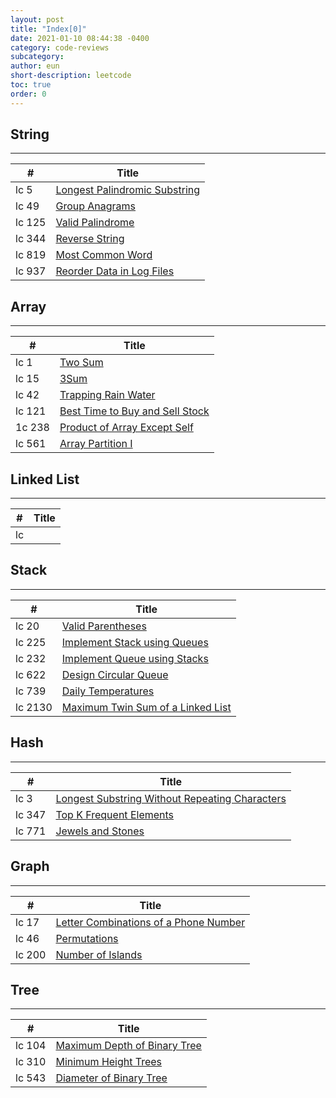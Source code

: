 ```yaml
---
layout: post
title: "Index[0]"
date: 2021-01-10 08:44:38 -0400
category: code-reviews
subcategory: 
author: eun
short-description: leetcode
toc: true
order: 0
---
```



## String
---

#| Title |      
---|---|   
lc 5|[Longest Palindromic Substring](/code-reviews/leetcode-5)|    
lc 49|[Group Anagrams](/code-reviews/leetcode-49)| 
lc 125|[Valid Palindrome](/code-reviews/leetcode-125/)|
lc 344|[Reverse String](/code-reviews/leetcode-344)|
lc 819|[Most Common Word](/code-reviews/leetcode-819)|
lc 937|[Reorder Data in Log Files](/code-reviews/leetcode-937)|

## Array
---

#| Title | 
---|---|
lc 1|[Two Sum](/code-rivews/leetcode-1)|
lc 15|[3Sum](/code-revies/leetcode-15)|
lc 42|[Trapping Rain Water](/code-reviews/leetcode-42)|
lc 121|[Best Time to Buy and Sell Stock](/code-revies/leetcode-121)|
1c 238|[Product of Array Except Self](/code-reviews/leetcode-238)|
lc 561|[Array Partition I](/code-reviews/leetcode-561)|

## Linked List
---

#| Title | 
---|---|
lc | []()|

## Stack
---

#| Title |
---|---|
lc 20|[Valid Parentheses](/code-reviews/leetcode-20)|
lc 225|[Implement Stack using Queues](/code-reviews/leetcode-225)|
lc 232|[Implement Queue using Stacks](/code-reviews/leetcode-232)|
lc 622|[Design Circular Queue](/code-reviews/leetcode-622)|
lc 739|[Daily Temperatures](/code-reviews/leetcode-739)|
lc 2130|[Maximum Twin Sum of a Linked List](/code-reviews/leetcode-2130)|

## Hash
---

#| Title | 
---|---|
lc 3|[Longest Substring Without Repeating Characters](/code-reviews/leetcode-3)||
lc 347|[Top K Frequent Elements](/code-reviews/leetcode-347)|
lc 771|[Jewels and Stones](/code-reviews/leetcode-771)|

## Graph
---

#| Title | 
---|---|
lc 17|[Letter Combinations of a Phone Number](/code-reviews/leetcode-17)|
lc 46|[Permutations](/code-reviews/leetcode-46)|
lc 200|[Number of Islands](/code-reviews/leetcode-200)|


## Tree
---

#| Title | 
---|---|
lc 104| [Maximum Depth of Binary Tree](/code-reviews/leetcode-104)|
lc 310| [Minimum Height Trees](/code-reviews/leetcode-310)
lc 543| [Diameter of Binary Tree](/code-reviews/leetcode-543)|